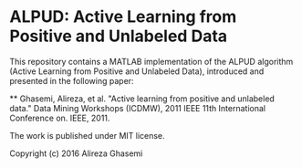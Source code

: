 # ALPUD: Active Learning from Positive and Unlabeled Data
This repository contains a MATLAB implementation of the ALPUD algorithm (Active Learning from Positive and Unlabeled Data), introduced and presented in the following paper:

** Ghasemi, Alireza, et al. "Active learning from positive and unlabeled data." Data Mining Workshops (ICDMW), 2011 IEEE 11th International Conference on. IEEE, 2011.


The work is published under MIT license. 

Copyright (c) 2016 Alireza Ghasemi
 

